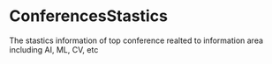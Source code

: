 # ConferencesStastics
The stastics information of top conference realted to information area including AI, ML, CV, etc
